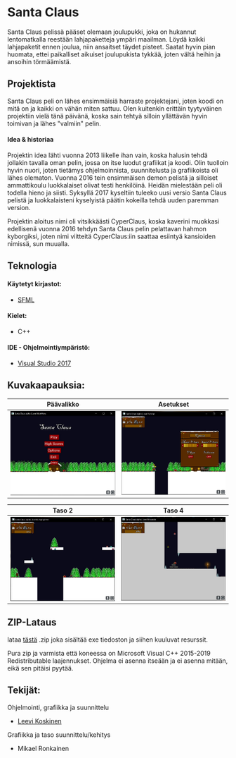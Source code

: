 # Santa Claus
Santa Claus pelissä pääset olemaan joulupukki, joka on hukannut lentomatkalla reestään lahjapaketteja ympäri maailman. 
Löydä kaikki lahjapaketit ennen joulua, niin ansaitset täydet pisteet. Saatat hyvin pian huomata, ettei paikalliset aikuiset joulupukista tykkää, joten vältä heihin ja ansoihin törmäämistä.

## Projektista
Santa Claus peli on lähes ensimmäisiä harraste projektejani, joten koodi on mitä on ja kaikki on vähän miten sattuu. 
Olen kuitenkin erittäin tyytyväinen projektiin vielä tänä päivänä, koska sain tehtyä silloin yllättävän hyvin toimivan ja lähes "valmiin" pelin.


#### Idea & historiaa
Projektin idea lähti vuonna 2013 liikelle ihan vain, koska halusin tehdä jollakin tavalla oman pelin, jossa on itse luodut grafiikat ja koodi. Olin tuolloin hyvin nuori, joten tietämys ohjelmoinnista, suunnitelusta ja grafiikoista oli lähes olematon. Vuonna 2016 tein ensimmäisen demon pelistä ja silloiset ammattikoulu luokkalaiset olivat testi henkilöinä. Heidän mielestään peli oli todella hieno ja siisti. Syksyllä 2017 kyseltiin tuleeko uusi versio Santa Claus pelistä ja luokkalaisteni kyselyistä päätin kokeilla tehdä uuden paremman version.


Projektin aloitus nimi oli vitsikkäästi CyperClaus, koska kaverini muokkasi edellisenä vuonna 2016 tehdyn Santa Claus pelin pelattavan hahmon kyborgiksi,
joten nimi viitteitä CyperClaus:iin saattaa esiintyä kansioiden nimissä, sun muualla.

## Teknologia
#### Käytetyt kirjastot:
- [SFML](https://www.sfml-dev.org)

#### Kielet:
- C++

#### IDE - Ohjelmointiympäristö:
- [Visual Studio 2017](https://visualstudio.microsoft.com)

## Kuvakaapauksia:
| Päävalikko | Asetukset |
| --- | --- |
| <img src="screenshots/santa_1.JPG" alt="Päävalikko" title="Päävalikko"> | <img src="screenshots/santa_2.JPG" alt="Erillaisia asetuksia, joita voi muokata" title="Asetukset"> |

| Taso 2 | Taso 4 |
| --- | --- |
| <img src="screenshots/santa_3.JPG" alt="Kuva tasosta 2, jossa näkyy joulupukki ja vihollinen" title="Joulupukki ja vihollinen"> | <img src="screenshots/santa_4.JPG" alt="Tason 4 luolasto" title="Tason 4 luolasto"> |

## ZIP-Lataus
lataa [tästä](https://users.metropolia.fi/~leevikos/downloads/SantaClaus%20-%202017.zip) .zip joka sisältää exe tiedoston ja siihen kuuluvat resurssit.


Pura zip ja varmista että koneessa on Microsoft Visual C++ 2015-2019 Redistributable laajennukset. Ohjelma ei asenna itseään ja ei asenna mitään, eikä sen pitäisi pyytää.


## Tekijät:
Ohjelmointi, grafiikka ja suunnittelu
- [Leevi Koskinen](https://github.com/leba9999)

Grafiikka ja taso suunnittelu/kehitys
- Mikael Ronkainen

